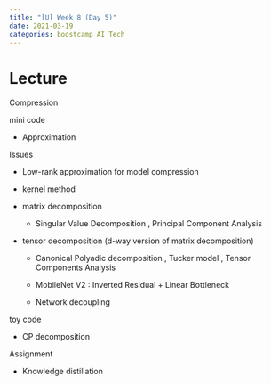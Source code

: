 ```yaml
---
title: "[U] Week 8 (Day 5)"
date: 2021-03-19
categories: boostcamp AI Tech
---
```

# Lecture

Compression

mini code

* Approximation

Issues

* Low-rank approximation for model compression

* kernel method

* matrix decomposition

    * Singular Value Decomposition , Principal Component Analysis

* tensor decomposition (d-way version of matrix decomposition)

    * Canonical Polyadic decomposition , Tucker model , Tensor Components Analysis

    * MobileNet V2 : Inverted Residual + Linear Bottleneck

    * Network decoupling

toy code

* CP decomposition

Assignment

* Knowledge distillation
